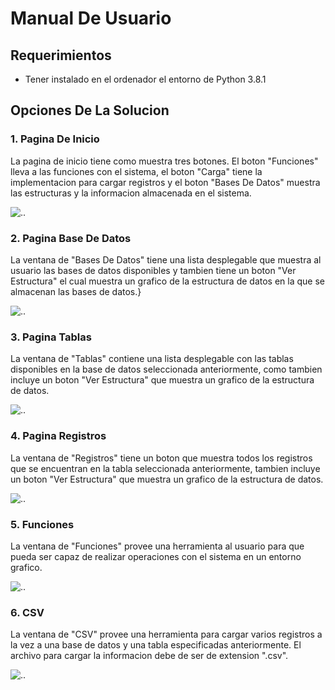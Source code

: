 # Manual De Usuario


## Requerimientos
* Tener instalado en el ordenador el entorno de Python 3.8.1


## Opciones De La Solucion

### 1. Pagina De Inicio
La pagina de inicio tiene como muestra tres botones. El boton "Funciones" lleva a las funciones con el sistema, el boton "Carga" tiene la implementacion para cargar registros y el boton "Bases De Datos" muestra las estructuras y la informacion almacenada en el sistema.



![..](https://github.com/jorgeisa/Respaldo_EDD_Fase1/blob/main/team13/Inicio.png)




### 2. Pagina Base De Datos
La ventana de "Bases De Datos" tiene una lista desplegable que muestra al usuario las bases de datos 
disponibles y tambien tiene un boton "Ver Estructura" el cual muestra un grafico de la estructura de datos en la que se almacenan las bases de datos.}



![..](https://github.com/jorgeisa/Respaldo_EDD_Fase1/blob/main/team13/BD.png)





### 3. Pagina Tablas
La ventana de "Tablas" contiene una lista desplegable con las tablas disponibles en la base de datos 
seleccionada anteriormente, como tambien incluye un boton "Ver Estructura" que muestra un grafico de la estructura de datos.


![..](https://github.com/jorgeisa/Respaldo_EDD_Fase1/blob/main/team13/Tablas.png)




### 4. Pagina Registros
La ventana de "Registros" tiene un boton que muestra todos los registros que se encuentran en la tabla seleccionada anteriormente, tambien incluye un boton "Ver Estructura" que muestra un grafico de la estructura de datos.


![..](https://github.com/jorgeisa/Respaldo_EDD_Fase1/blob/main/team13/Registros.png)




### 5. Funciones
La ventana de "Funciones" provee una herramienta al usuario para que pueda ser capaz de realizar operaciones con el sistema en un entorno grafico.


![..](https://github.com/jorgeisa/Respaldo_EDD_Fase1/blob/main/team13/Funciones.png)




### 6. CSV
La ventana de "CSV" provee una herramienta para cargar varios registros a la vez a una base de datos y una tabla especificadas anteriormente. El archivo para cargar la informacion debe de ser de extension ".csv".


![..](https://github.com/jorgeisa/Respaldo_EDD_Fase1/blob/main/team13/CSV.png)


